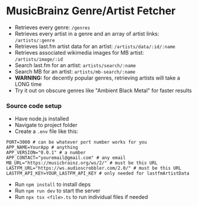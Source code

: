 # MusicBrainz Genre/Artist Fetcher

- Retrieves every genre: `/genres`
- Retrieves every artist in a genre and an array of artist links: `/artists/:genre`
- Retrieves last.fm artist data for an artist: `/artists/data/:id/:name`
- Retrieves associated wikimedia images for MB artist: `/artists/image/:id`
- Search last.fm for an artist: `artists/search/:name`
- Search MB for an artist: `artists/mb-search/:name`
- **WARNING:** for decently popular genres, retrieving artists will take a LONG time
- Try it out on obscure genres like "Ambient Black Metal" for faster results
### Source code setup

- Have node.js installed
- Navigate to project folder
- Create a `.env` file like this:
```dotenv
PORT=3000 # can be whatever port number works for you
APP_NAME=YourApp # anything
APP_VERSION="0.0.1" # a number
APP_CONTACT="youremail@gmail.com" # any email
MB_URL="https://musicbrainz.org/ws/2/" # must be this URL
LASTFM_URL="https://ws.audioscrobbler.com/2.0/" # must be this URL
LASTFM_API_KEY=YOUR_LASTFM_API_KEY # only needed for lastfmArtistData
```
- Run `npm install` to install deps
- Run `npm run dev` to start the server
- Run `npx tsx <file>.ts` to run individual files if needed